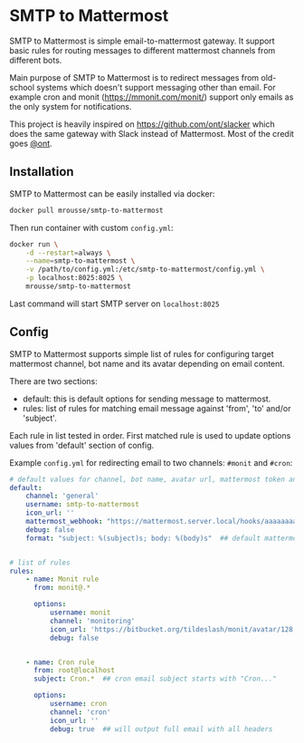 # SMTP to Mattermost

SMTP to Mattermost is simple email-to-mattermost gateway. It support basic rules for routing
messages to different mattermost channels from different bots.

Main purpose of SMTP to Mattermost is to redirect messages from old-school systems which doesn't
support messaging other than email. For example cron and monit
(https://mmonit.com/monit/) support only emails as the only system for
notifications.

This project is heavily inspired on https://github.com/ont/slacker which does the same gateway
with Slack instead of Mattermost. Most of the credit goes [@ont](https://github.com/ont).

## Installation

SMTP to Mattermost can be easily installed via docker:

```bash
docker pull mrousse/smtp-to-mattermost
```

Then run container with custom `config.yml`:

```bash
docker run \
    -d --restart=always \
    --name=smtp-to-mattermost \
    -v /path/to/config.yml:/etc/smtp-to-mattermost/config.yml \
    -p localhost:8025:8025 \
    mrousse/smtp-to-mattermost
```
Last command will start SMTP server on `localhost:8025`

## Config

SMTP to Mattermost supports simple list of rules for configuring target mattermost channel, bot
name and its avatar depending on email content.

There are two sections:
  * default: this is default options for sending message to mattermost.
  * rules: list of rules for matching email message against 'from', 'to' and/or 'subject'.

Each rule in list tested in order. First matched rule is used to update
options values from 'default' section of config.

Example `config.yml` for redirecting email to two channels: `#monit` and `#cron`:
```yaml
# default values for channel, bot name, avatar url, mattermost token and debug mode
default:
    channel: 'general'
    username: smtp-to-mattermost
    icon_url: ''
    mattermost_webhook: "https://mattermost.server.local/hooks/aaaaaaaaaaaaaaaaaaaaaaaaaa"
    debug: false
    format: "subject: %(subject)s; body: %(body)s"  ## default mattermost message format


# list of rules
rules:
    - name: Monit rule
      from: monit@.*

      options:
          username: monit
          channel: 'monitoring'
          icon_url: 'https://bitbucket.org/tildeslash/monit/avatar/128'
          debug: false


    - name: Cron rule
      from: root@localhost
      subject: Cron.*  ## cron email subject starts with "Cron..."

      options:
          username: cron
          channel: 'cron'
          icon_url: ''
          debug: true  ## will output full email with all headers
```
